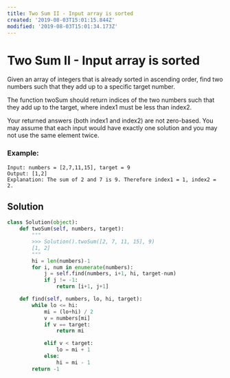 ```yaml
---
title: Two Sum II - Input array is sorted
created: '2019-08-03T15:01:15.844Z'
modified: '2019-08-03T15:01:34.173Z'
---
```


# Two Sum II - Input array is sorted

Given an array of integers that is already sorted in ascending order, find two numbers such that they add up to a specific target number.

The function twoSum should return indices of the two numbers such that they add up to the target, where index1 must be less than index2.

Your returned answers (both index1 and index2) are not zero-based.
You may assume that each input would have exactly one solution and you may not use the same element twice.

### Example:

```
Input: numbers = [2,7,11,15], target = 9
Output: [1,2]
Explanation: The sum of 2 and 7 is 9. Therefore index1 = 1, index2 = 2.
```

## Solution

```python
class Solution(object):
    def twoSum(self, numbers, target):
        """
        >>> Solution().twoSum([2, 7, 11, 15], 9)
        [1, 2]
        """
        hi = len(numbers)-1
        for i, num in enumerate(numbers):
            j = self.find(numbers, i+1, hi, target-num)
            if j != -1:
                return [i+1, j+1]

    def find(self, numbers, lo, hi, target):
        while lo <= hi:
            mi = (lo+hi) / 2
            v = numbers[mi]
            if v == target:
                return mi

            elif v < target:
                lo = mi + 1
            else:
                hi = mi - 1
        return -1
```
